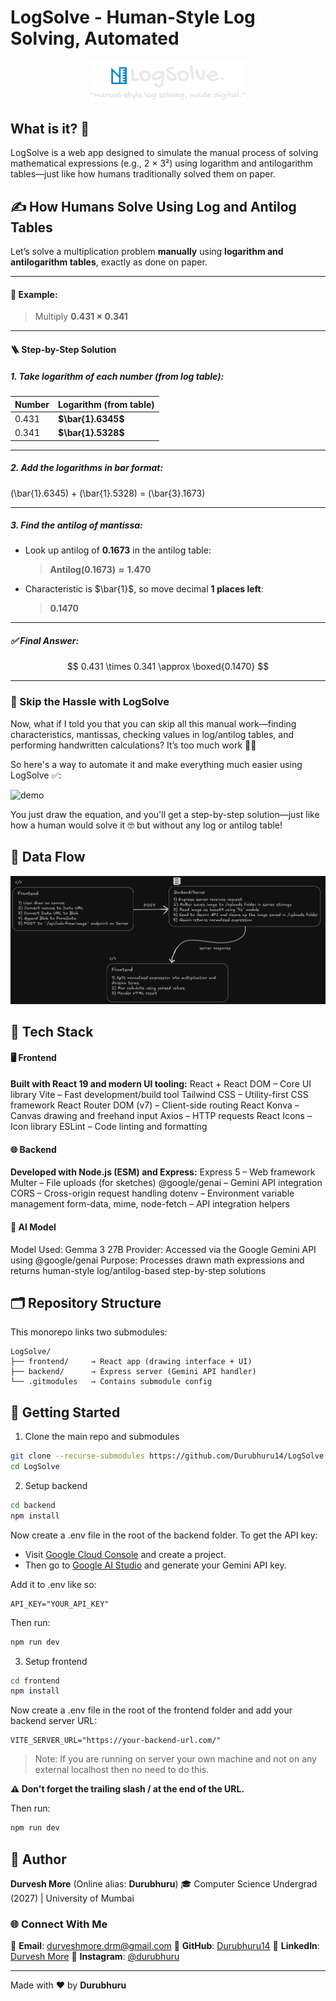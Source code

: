 # LogSolve - Human-Style Log Solving, Automated

<p align="center">
<img src="./assets//logo.svg" style="width:250px;"/>
</p>

## What is it? 🤔

LogSolve is a web app designed to simulate the manual process of solving mathematical expressions (e.g., 2 × 3²) using logarithm and antilogarithm tables—just like how humans traditionally solved them on paper.

## ✍️ How Humans Solve Using Log and Antilog Tables

Let’s solve a multiplication problem **manually** using **logarithm and antilogarithm tables**, exactly as done on paper.

---

#### 🔢 Example:

> Multiply **0.431 × 0.341**

---

#### 🪜 Step-by-Step Solution

##### 1. **Take logarithm of each number** (from log table):

| Number | Logarithm (from table) |
| ------ | ---------------------- |
| 0.431  | **$\bar{1}.6345$**     |
| 0.341  | **$\bar{1}.5328$**     |

---

##### 2. **Add the logarithms in bar format:**

\(\bar{1}.6345\) + \(\bar{1}.5328\) = \(\bar{3}.1673\)

---

##### 3. **Find the antilog of mantissa:**

- Look up antilog of **0.1673** in the antilog table:

  > **$\text{Antilog}(0.1673) \approx 1.470$**

- Characteristic is $\bar{1}$, so move decimal **1 places left**:

  > **$0.1470$**

---

##### ✅ Final Answer:

$$
0.431 \times 0.341 \approx \boxed{0.1470}
$$

---

### 🤖 Skip the Hassle with LogSolve

Now, what if I told you that you can skip all this manual work—finding characteristics, mantissas, checking values in log/antilog tables, and performing handwritten calculations? It’s too much work 😮‍💨

So here's a way to automate it and make everything much easier using LogSolve ✅:

<p align="center">

![demo](./assets/demo.GIF)

</p>

You just draw the equation, and you'll get a step-by-step solution—just like how a human would solve it 🤓 but without any log or antilog table!

## 🤳 Data Flow

<p align="center">

  ![data flow diagram](./assets/dataFlow.png)

</p>


## 🧰 Tech Stack

#### 🖥️ Frontend

**Built with React 19 and modern UI tooling:**
React + React DOM – Core UI library
Vite – Fast development/build tool
Tailwind CSS – Utility-first CSS framework
React Router DOM (v7) – Client-side routing
React Konva – Canvas drawing and freehand input
Axios – HTTP requests
React Icons – Icon library
ESLint – Code linting and formatting

#### 🌐 Backend

**Developed with Node.js (ESM) and Express:**
Express 5 – Web framework
Multer – File uploads (for sketches)
@google/genai – Gemini API integration
CORS – Cross-origin request handling
dotenv – Environment variable management
form-data, mime, node-fetch – API integration helpers

#### 🧠 AI Model

Model Used: Gemma 3 27B
Provider: Accessed via the Google Gemini API using @google/genai
Purpose: Processes drawn math expressions and returns human-style log/antilog-based step-by-step solutions

## 🗂️ Repository Structure

This monorepo links two submodules:

```
LogSolve/
├── frontend/     → React app (drawing interface + UI)
├── backend/      → Express server (Gemini API handler)
└── .gitmodules   → Contains submodule config
```

## 🚀 Getting Started

1. Clone the main repo and submodules

```bash
git clone --recurse-submodules https://github.com/Durubhuru14/LogSolve.git
cd LogSolve
```

2. Setup backend

```bash
cd backend
npm install
```

Now create a .env file in the root of the backend folder. To get the API key:
- Visit [Google Cloud Console](https://console.cloud.google.com) and create a project.
- Then go to [Google AI Studio](https://aistudio.google.com/) and generate your Gemini API key.

Add it to .env like so:
```env
API_KEY="YOUR_API_KEY"
```

Then run:
```bash
npm run dev
```
3. Setup frontend

```bash
cd frontend
npm install
```

Now create a .env file in the root of the frontend folder and add your backend server URL:

```
VITE_SERVER_URL="https://your-backend-url.com/"
```
> Note: If you are running on server your own machine and not on any external localhost then no need to do this.

**⚠️ Don't forget the trailing slash / at the end of the URL.**

Then run:

```bash
npm run dev
```

## 🐣 Author

**Durvesh More** (Online alias: **Durubhuru**)
🎓 Computer Science Undergrad (2027) | University of Mumbai

### 🌐 Connect With Me

📧 **Email**: [durveshmore.drm@gmail.com](mailto:durveshmore.drm@gmail.com)
🔗 **GitHub**: [Durubhuru14](https://github.com/Durubhuru14)
💼 **LinkedIn**: [Durvesh More](https://www.linkedin.com/in/durvesh-more-1016ab282)
📸 **Instagram**: [@durubhuru](https://www.instagram.com/durubhuru/)

---

Made with ❤️ by **Durubhuru**
